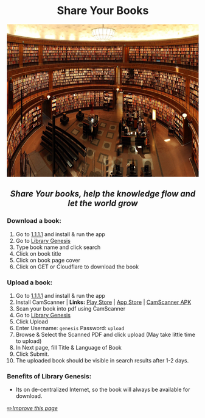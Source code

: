 <h1 align="center">Share Your Books</h1>

<p align="center">
  <img width="726" height="400" src="https://github.com/fawazahmed0/sharebook/raw/main/books.jpg">
</p>
<h2 align="center"><em>Share Your books, help the knowledge flow and let the world grow</em></h2>


### Download a book:
1. Go to [1.1.1.1](https://1.1.1.1) and install & run the app
2. Go to [Library Genesis][libgen]
3. Type book name and click search
4. Click on book title
5. Click on book page cover
6. Click on GET or Cloudflare to download the book


### Upload a book:
1. Go to [1.1.1.1](https://1.1.1.1) and install & run the app
2. Install CamScanner | **Links:** [Play Store](https://play.google.com/store/apps/details?id=com.intsig.camscanner) | [App Store](https://apps.apple.com/us/app/camscanner-pdf-scanner-app/id388627783) | [CamScanner APK](https://www.apkmirror.com/apk/camsoft-information/camscanner-phone-pdf-creator/) 
3. Scan your book into pdf using CamScanner
4. Go to [Library Genesis][libgen]
5. Click Upload
6. Enter Username: `genesis` Password: `upload`
7. Browse & Select the Scanned PDF and click upload (May take little time to upload)
8. In Next page, fill Title & Language of Book
9. Click Submit.
10. The uploaded book should be visible in search results after 1-2 days.

### Benefits of Library Genesis:
- Its on de-centralized Internet, so the book will always be available for download.

[libgen]: https://libgen.rs "Library Genesis"


[:pencil2:*Improve this page*](https://github.com/fawazahmed0/sharebook/edit/main/README.md)
